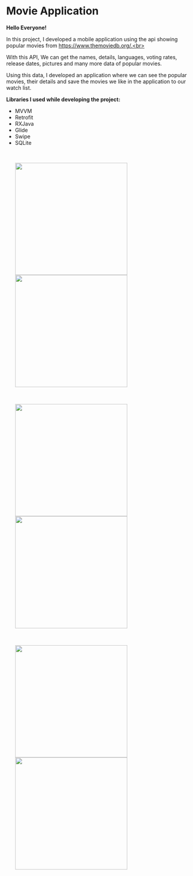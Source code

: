 # Movie Application

<strong>Hello Everyone!</strong> <br>

In this project, I developed a mobile application using the api showing popular movies from https://www.themoviedb.org/.<br>

With this API, We can get the names, details, languages, voting rates, release dates, pictures and many more data of popular movies. 

Using this data, I developed an application where we can see the popular movies, their details and save the movies we like in the application to our watch list.

<strong>Libraries I used while developing the project:</strong>
- MVVM
- Retrofit
- RXJava
- Glide
- Swipe
- SQLite

<br>
<ul>
<img src="https://user-images.githubusercontent.com/77855407/189668156-e06bee9b-9406-45ff-afc9-1fdd53986c65.jpeg" width=300>
<img src="https://user-images.githubusercontent.com/77855407/189668384-208a5157-ff83-431b-9762-e2973cac84a6.jpeg" width=300>
</ul>
<br>

<ul>
<img src="https://user-images.githubusercontent.com/77855407/189668633-d8ea36ca-d1ee-43bc-bca4-a991d3cee607.jpeg" width=300>
<img src="https://user-images.githubusercontent.com/77855407/189668677-7f3f0c67-7153-4683-9d31-a33e8496376b.jpeg" width=300>
</ul>
<br>

<ul>
<img src="https://user-images.githubusercontent.com/77855407/189668665-867967b8-2be9-407a-9eb3-fcb82a091649.jpeg" width=300>
<img src="https://user-images.githubusercontent.com/77855407/189668682-6a01ed60-20d7-409c-8c2e-7d9e979f86f1.jpeg" width=300>
</ul>
